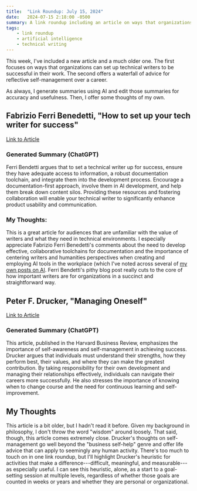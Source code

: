 ```yaml
---
title:  "Link Roundup: July 15, 2024"
date:   2024-07-15 2:18:00 -0500
summary: A link roundup including an article on ways that organizations can set up technical writers to be successful and another offering a waterfall of advice for reflective self-management over a career. 
tags:
    - link roundup
    - artificial intelligence
    - technical writing
---
```


This week, I've included a new article and a much older one. The first focuses on ways that organizations can set up technical writers to be successful in their work. The second offers a waterfall of advice for reflective self-management over a career. 

As always, I generate summaries using AI and edit those summaries for accuracy and usefulness. Then, I offer some thoughts of my own.

## Fabrizio Ferri Benedetti, "How to set up your tech writer for success"

[Link to Article](https://passo.uno/how-to-tech-writer-success/)

### Generated Summary (ChatGPT)

Ferri Bendetti argues that to set a technical writer up for success,
ensure they have adequate access to information, a robust documentation
toolchain, and integrate them into the development process. Encourage a
documentation-first approach, involve them in AI development, and help
them break down content silos. Providing these resources and fostering
collaboration will enable your technical writer to significantly enhance
product usability and communication.

### My Thoughts:

This is a great article for audiences that are unfamiliar with the value
of writers and what they need in technical environments. I especially
appreciate Fabrizio Ferri Benedetti's comments about the need to develop
effective, collaborative toolchains for documentation and the importance
of centering writers and humanities perspectives when creating and
employing AI tools in the workplace (which I've noted across several of
[my own posts on AI](/tags/artificial-intelligence/). Ferri Bendetti's pithy blog post really cuts to the
core of how important writers are for organizations in a succinct and
straightforward way.

## Peter F. Drucker, "Managing Oneself"

[Link to Article](https://hbr.org/2005/01/managing-oneself)

### Generated Summary (ChatGPT)

This article, published in the Harvard Business Review, emphasizes the
importance of self-awareness and self-management in achieving success.
Drucker argues that individuals must understand their strengths, how
they perform best, their values, and where they can make the greatest
contribution. By taking responsibility for their own development and
managing their relationships effectively, individuals can navigate their
careers more successfully. He also stresses the importance of knowing
when to change course and the need for continuous learning and
self-improvement.

## My Thoughts

This article is a bit older, but I hadn't read it before. Given my
background in philosophy, I don't throw the word "wisdom" around
loosely. That said, though, this article comes extremely close.
Drucker's thoughts on self-management go well beyond the "business
self-help" genre and offer life advice that can apply to seemingly any
human activity. There's too much to touch on in one link roundup, but
I'll highlight Drucker's heuristic for activities that make a
difference---difficult, meaningful, and measurable---as especially
useful. I can see this heuristic, alone, as a start to a goal-setting
session at multiple levels, regardless of whether those goals are
counted in weeks or years and whether they are personal or
organizational.
